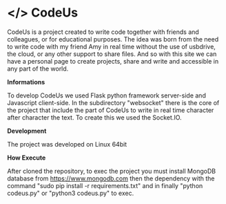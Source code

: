 # </> CodeUs
CodeUs is a project created to write code together with friends and colleagues, or for educational purposes.
The idea was born from the need to write code with my friend Amy in real time without the use of usbdrive, the cloud, or any other support to share files.
And so with this site we can have a personal page to create projects, share and write and accessible in any part of the world.

**Informations**

To develop CodeUs we used Flask python framework server-side and Javascript client-side. In the subdirectory "websocket" there is the core of the project that include the part of CodeUs to write in real time character after character the text. To create this we used the Socket.IO.

**Development**

The project was developed on Linux 64bit 

**How Execute**

After cloned the repository, to exec the project you must install MongoDB database from https://www.mongodb.com then the dependency with the command "sudo pip install -r requirements.txt" and in finally "python codeus.py" or "python3 codeus.py" to exec.

